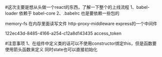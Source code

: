 #这次主要是想从头做一个react的东西，了解一下整个的上线流程
1、babel-loader 依赖于 babel-core
2、.babelrc 也是要依赖一些包的

memory-fs  在内存里面读写文件
http-proxy-middleware  express的一个中间件


122ec43d-8485-4166-a254-c12a8d143435  access_token


#注意事项
1、在组件中定义类的话可以不使用constructor绑定this，但是函数要使用箭头函数来定义   同时state也可以直接初始化

